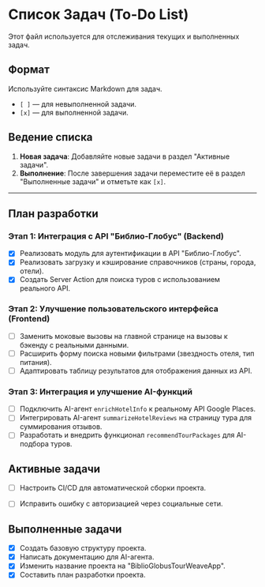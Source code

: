 # Список Задач (To-Do List)

Этот файл используется для отслеживания текущих и выполненных задач.

## Формат

Используйте синтаксис Markdown для задач.

- `[ ]` — для невыполненной задачи.
- `[x]` — для выполненной задачи.

## Ведение списка

1.  **Новая задача**: Добавляйте новые задачи в раздел "Активные задачи".
2.  **Выполнение**: После завершения задачи переместите её в раздел "Выполненные задачи" и отметьте как `[x]`.

---

## План разработки

### Этап 1: Интеграция с API "Библио-Глобус" (Backend)
- [x] Реализовать модуль для аутентификации в API "Библио-Глобус".
- [x] Реализовать загрузку и кэширование справочников (страны, города, отели).
- [x] Создать Server Action для поиска туров с использованием реального API.

### Этап 2: Улучшение пользовательского интерфейса (Frontend)
- [ ] Заменить моковые вызовы на главной странице на вызовы к бэкенду с реальными данными.
- [ ] Расширить форму поиска новыми фильтрами (звездность отеля, тип питания).
- [ ] Адаптировать таблицу результатов для отображения данных из API.

### Этап 3: Интеграция и улучшение AI-функций
- [ ] Подключить AI-агент `enrichHotelInfo` к реальному API Google Places.
- [ ] Интегрировать AI-агент `summarizeHotelReviews` на страницу тура для суммирования отзывов.
- [ ] Разработать и внедрить функционал `recommendTourPackages` для AI-подбора туров.

## Активные задачи

- [ ] Настроить CI/CD для автоматической сборки проекта.
- [ ] Исправить ошибку с авторизацией через социальные сети.


## Выполненные задачи

- [x] Создать базовую структуру проекта.
- [x] Написать документацию для AI-агента.
- [x] Изменить название проекта на "BiblioGlobusTourWeaveApp".
- [x] Составить план разработки проекта.
